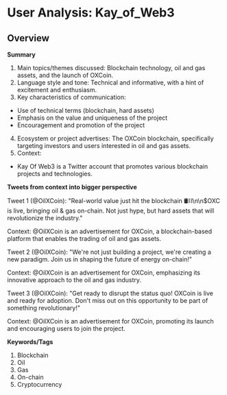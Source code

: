 # User Analysis: Kay_of_Web3

## Overview

**Summary**

1. Main topics/themes discussed: Blockchain technology, oil and gas assets, and the launch of OXCoin.
2. Language style and tone: Technical and informative, with a hint of excitement and enthusiasm.
3. Key characteristics of communication:
 - Use of technical terms (blockchain, hard assets)
 - Emphasis on the value and uniqueness of the project
 - Encouragement and promotion of the project
4. Ecosystem or project advertises: The OXCoin blockchain, specifically targeting investors and users interested in oil and gas assets.
5. Context:
- Kay Of Web3 is a Twitter account that promotes various blockchain projects and technologies.

**Tweets from context into bigger perspective**

Tweet 1 (@OilXCoin):
"Real-world value just hit the blockchain 🛢️⛓️\n\n$OXC is live, bringing oil &amp; gas on-chain. Not just hype, but hard assets that will revolutionize the industry."

Context: @OilXCoin is an advertisement for OXCoin, a blockchain-based platform that enables the trading of oil and gas assets.

Tweet 2 (@OilXCoin):
"We're not just building a project, we're creating a new paradigm. Join us in shaping the future of energy on-chain!"

Context: @OilXCoin is an advertisement for OXCoin, emphasizing its innovative approach to the oil and gas industry.

Tweet 3 (@OilXCoin):
"Get ready to disrupt the status quo! OXCoin is live and ready for adoption. Don't miss out on this opportunity to be part of something revolutionary!"

Context: @OilXCoin is an advertisement for OXCoin, promoting its launch and encouraging users to join the project.

**Keywords/Tags**

1. Blockchain
2. Oil
3. Gas
4. On-chain
5. Cryptocurrency